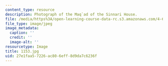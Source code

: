 ```yaml
---
content_type: resource
description: Photograph of the Maq`ad of the Sinnari House.
file: /media/https%3A/open-learning-course-data-rc.s3.amazonaws.com/4-615-the-architecture-of-cairo-spring-2002/27e1faa57226ac806eff8d9da7c6236f_1153.jpg
file_type: image/jpeg
image_metadata:
  caption: ''
  credit: ''
  image-alt: ''
resourcetype: Image
title: 1153.jpg
uid: 27e1faa5-7226-ac80-6eff-8d9da7c6236f
---
```

